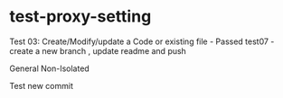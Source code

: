 # test-proxy-setting


Test 03: Create/Modify/update a Code or existing file - Passed
test07 - create a new branch , update readme and push

General Non-Isolated

Test new commit 
